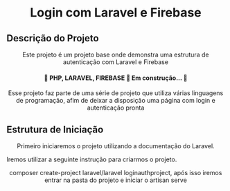 <h1 align="center">Login com Laravel e Firebase</h1> 

## Descrição do Projeto
<p align="center">Este projeto é um projeto base onde demonstra uma estrutura de autenticação com Laravel e Firebase</p>

<h4 align="center"> 
	🚧  PHP, LARAVEL, FIREBASE 🚀 Em construção...  🚧
</h4>

<p align="center">Esse projeto faz parte de uma série de projeto que utiliza várias linguagens de programação, afim de deixar a disposição uma página com login e autenticação pronta</p>

## Estrutura de Iniciação
<p align="center"> Primeiro iniciaremos o projeto utilizando a documentação do Laravel. </p>
<p align="left"> Iremos utilizar a seguinte instrução para criarmos o projeto. </p>
<p align="center"> composer create-project laravel/laravel loginauthproject, após isso iremos entrar na pasta do projeto e iniciar o artisan serve</p>
